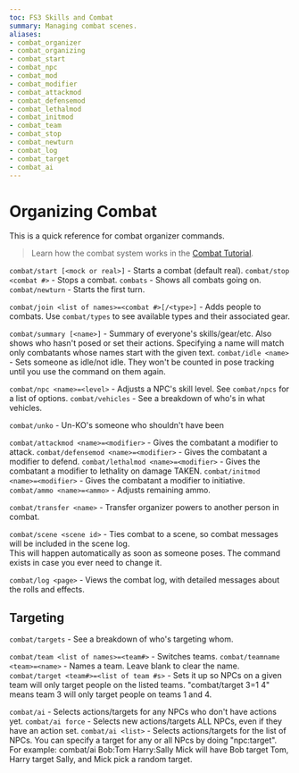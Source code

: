 ```yaml
---
toc: FS3 Skills and Combat
summary: Managing combat scenes.
aliases:
- combat_organizer
- combat_organizing
- combat_start
- combat_npc
- combat_mod
- combat_modifier
- combat_attackmod
- combat_defensemod
- combat_lethalmod
- combat_initmod
- combat_team
- combat_stop
- combat_newturn
- combat_log
- combat_target
- combat_ai
---
```


# Organizing Combat

This is a quick reference for combat organizer commands.  

> Learn how the combat system works in the [Combat Tutorial](/help/fs3combat_tutorial).

`combat/start [<mock or real>]` - Starts a combat (default real).
`combat/stop <combat #>` - Stops a combat. 
`combats` - Shows all combats going on. 
`combat/newturn` - Starts the first turn.

`combat/join <list of names>=<combat #>[/<type>]` - Adds people to combats.
  Use `combat/types` to see available types and their associated gear.

`combat/summary [<name>]` - Summary of everyone's skills/gear/etc. Also shows who hasn't posed or set their actions. Specifying a name will match only combatants whose names start with the given text.
`combat/idle <name>` - Sets someone as idle/not idle.  They won't be counted in pose tracking until you use the command on them again.

`combat/npc <name>=<level>` - Adjusts a NPC's skill level.  See `combat/npcs` for a list of options.
`combat/vehicles` - See a breakdown of who's in what vehicles.

`combat/unko` - Un-KO's someone who shouldn't have been

`combat/attackmod <name>=<modifier>` - Gives the combatant a modifier to attack.
`combat/defensemod <name>=<modifier>` - Gives the combatant a modifier to defend.
`combat/lethalmod <name>=<modifier>` - Gives the combatant a modifier to lethality on damage TAKEN.
`combat/initmod <name>=<modifier>` - Gives the combatant a modifier to initiative.
`combat/ammo <name>=<ammo>` - Adjusts remaining ammo.

`combat/transfer <name>` - Transfer organizer powers to another person in combat.

`combat/scene <scene id>` - Ties combat to a scene, so combat messages will be included in the scene log.  
    This will happen automatically as soon as someone poses.  The command exists in case you ever need to change it.

`combat/log <page>` - Views the combat log, with detailed messages about the rolls and effects.


## Targeting

`combat/targets` - See a breakdown of who's targeting whom.

`combat/team <list of names>=<team#>` - Switches teams. 
`combat/teamname <team>=<name>` - Names a team. Leave blank to clear the name.
`combat/target <team#>=<list of team #s>` - Sets it up so NPCs on a given team will only 
    target people on the listed teams.  "combat/target 3=1 4" means team 3 will only target 
    people on teams 1 and 4.

`combat/ai` - Selects actions/targets for any NPCs who don't have actions yet.
`combat/ai force` - Selects new actions/targets ALL NPCs, even if they have an action set.
`combat/ai <list>` - Selects actions/targets for the list of NPCs.   You can specify a target for any or all
    NPcs by doing "npc:target".  For example:  combat/ai Bob:Tom Harry:Sally Mick  will have Bob
    target Tom, Harry target Sally, and Mick pick a random target.
